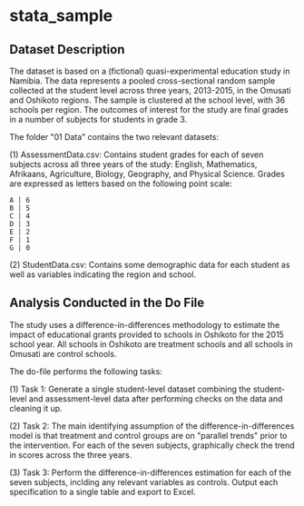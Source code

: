 # stata_sample

## Dataset Description

The dataset is based on a (fictional) quasi-experimental education study in Namibia. The data represents a pooled cross-sectional random sample 
collected at the student level across three years, 2013-2015, in the Omusati and Oshikoto regions. The sample is clustered at the school 
level, with 36 schools per region. The outcomes of interest for the study are final grades in a number of subjects for students in grade 3.
		
The folder "01 Data" contains the two relevant datasets:
		
(1) AssessmentData.csv: Contains student grades for each of seven subjects across all three years of the study: English, Mathematics, Afrikaans, Agriculture, Biology, Geography, and Physical Science. Grades are expressed as letters based on the following point scale:
				
	A | 6
	B | 5
	C | 4
	D | 3
	E | 2
	F | 1
	G | 0
         
(2) StudentData.csv: Contains some demographic data for each student as well as variables indicating the region and school.


## Analysis Conducted in the Do File

The study uses a difference-in-differences methodology to estimate the impact of educational grants provided to schools in Oshikoto for the 2015 school year. All schools in Oshikoto are treatment schools and all schools in Omusati are control schools.				
				
The do-file performs the following tasks:
			
(1) Task 1: Generate a single student-level dataset combining the student-level and assessment-level data after performing checks on the data and cleaning it up.
				
(2) Task 2: The main identifying assumption of the difference-in-differences model is that treatment and control groups are on "parallel trends" prior to the intervention. For each of the seven subjects, graphically check the trend in scores across the three years.
				
(3) Task 3: Perform the difference-in-differences estimation for each of the seven subjects, inclding any relevant variables as controls. Output each specification to a single table and export to Excel.
